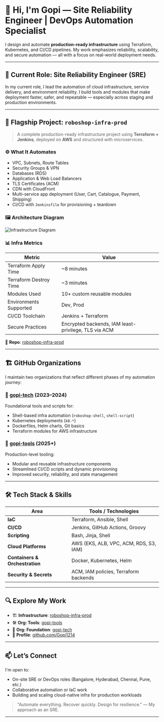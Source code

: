 # 👋 Hi, I'm Gopi — Site Reliability Engineer | DevOps Automation Specialist

I design and automate **production-ready infrastructure** using Terraform, Kubernetes, and CI/CD pipelines. My work emphasizes reliability, scalability, and secure automation — all with a focus on real-world deployment needs.

---

## 💼 Current Role: Site Reliability Engineer (SRE)

In my current role, I lead the automation of cloud infrastructure, service delivery, and environment reliability. I build tools and modules that make deployment faster, safer, and repeatable — especially across staging and production environments.

---

## 🔧 Flagship Project: `roboshop-infra-prod`

> A complete production-ready infrastructure project using **Terraform + Jenkins**, deployed on **AWS** and structured with microservices.

### ⚙️ What It Automates

- VPC, Subnets, Route Tables
- Security Groups & VPN
- Databases (RDS)
- Application & Web Load Balancers
- TLS Certificates (ACM)
- CDN with CloudFront
- Multi-service app deployment (User, Cart, Catalogue, Payment, Shipping)
- CI/CD with `Jenkinsfile` for provisioning + teardown

### 🖼️ Architecture Diagram

![Infrastructure Diagram](./infra.jpg)

### 📊 Infra Metrics

| Metric                     | Value                          |
|----------------------------|---------------------------------|
| Terraform Apply Time       | ~8 minutes                     |
| Terraform Destroy Time     | ~3 minutes                     |
| Modules Used               | 10+ custom reusable modules    |
| Environments Supported     | Dev, Prod                      |
| CI/CD Toolchain            | Jenkins + Terraform            |
| Secure Practices           | Encrypted backends, IAM least-privilege, TLS via ACM |

📍 **Repo**: [roboshop-infra-prod](https://github.com/Gopi76s/roboshop-infra-prod)

---

## 🏗️ GitHub Organizations

I maintain two organizations that reflect different phases of my automation journey:

### 🔹 [gopi-tech](https://github.com/gopi-tech) (2023–2024)
Foundational tools and scripts for:
- Shell-based infra automation (`roboshop-shell`, `shell-script`)
- Kubernetes deployments (`k8-*`)
- Dockerfiles, Helm charts, Git basics
- Terraform modules for AWS infrastructure

### 🔸 [gopi-tools](https://github.com/gopi-tools) (2025+)
Production-level tooling:
- Modular and reusable infrastructure components
- Streamlined CI/CD scripts and dynamic provisioning
- Improved security, reliability, and state management

---

## 🛠️ Tech Stack & Skills

| Area                     | Tools / Technologies                            |
|--------------------------|--------------------------------------------------|
| **IaC**                  | Terraform, Ansible, Shell                        |
| **CI/CD**                | Jenkins, GitHub Actions, Groovy                 |
| **Scripting**            | Bash, Jinja, Shell                               |
| **Cloud Platforms**      | AWS (EKS, ALB, VPC, ACM, RDS, S3, IAM)          |
| **Containers & Orchestration** | Docker, Kubernetes, Helm               |
| **Security & Secrets**   | ACM, IAM policies, Terraform backends            |

---

## 🔍 Explore My Work

- 🏗️ **Infrastructure**: [roboshop-infra-prod](https://github.com/Gopi76s/roboshop-infra-prod)
- 🛠️ **Org: Tools**: [gopi-tools](https://github.com/gopi-tools)
- 🧪 **Org: Foundation**: [gopi-tech](https://github.com/gopi-tech)
- 📁 **Profile**: [github.com/Gopi1214](https://github.com/Gopi1214)

---

## 📫 Let’s Connect

I'm open to:
- On-site SRE or DevOps roles (Bangalore, Hyderabad, Chennai, Pune, etc.)
- Collaborative automation or IaC work
- Building and scaling cloud-native infra for production workloads

> "Automate everything. Recover quickly. Design for resilience." — My approach as an SRE.

---

